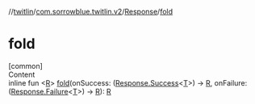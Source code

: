 //[twitlin](../../index.md)/[com.sorrowblue.twitlin.v2](../index.md)/[Response](index.md)/[fold](fold.md)



# fold  
[common]  
Content  
inline fun <[R](fold.md)> [fold](fold.md)(onSuccess: ([Response.Success](-success/index.md)<[T](index.md)>) -> [R](fold.md), onFailure: ([Response.Failure](-failure/index.md)<[T](index.md)>) -> [R](fold.md)): [R](fold.md)  



